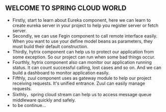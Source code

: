 ## WELCOME TO SPRING CLOUD WORLD

* Firstly, start to learn about Eureka component, 
  here we can learn to create eureka server in your project to help you register server or fetch server.
* Secondly, we can use Fegin component to call remote interface easily. When you want to use your define model beans as parameters, they must build their default construction.
* Thirdly, hytrix component can help us to protect our application from some exception. So our project can run when some bad things occur.
* Fourthly, hytrix component also can monitor our application running status. 
  It can count successful calling, lost cases and so on. And we can build a dashboard to monitor application easily.
* Fifthly, zuul component uses as gateway module to help our project receiving requests. It's unified entrance. Zuul
  can easily manage requests.
* Sixthly，spring cloud stream can help us to access message queue middleware quickly and safely.
* to be continue...